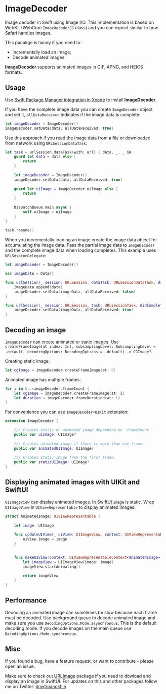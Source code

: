 # ImageDecoder

Image decoder in Swift using Image I/O. This implementation is based on WebKit (WebCore `ImageDecoderCG` class) and you can expect similar to how Safari handles images.

This pacakge is handy if you need to:
- Incrementally load an image;
- Decode animated images.

**ImageDecoder** supports animated images in GIF, APNG, and HEICS formats.

## Usage

Use [Swift Package Manager integration in Xcode](https://developer.apple.com/documentation/xcode/adding_package_dependencies_to_your_app) to install **ImageDecoder**.

If you have the complete image data you can create `ImageDecoder` object and set it, `allDataReceived` indicates if the image data is complete:

```swift
let imageDecoder = ImageDecoder()
imageDecoder.setData(data, allDataReceived: true)
```

Use this approach if you read the image data from a file or downloaded from network using `URLSessionDataTask`:

```swift
let task = urlSession.dataTask(with: url) { data, _, _ in
    guard let data = data else {
        return
    }
                    
    let imageDecoder = ImageDecoder()
    imageDecoder.setData(data, allDataReceived: true)
                    
    guard let uiImage = imageDecoder.uiImage else {
        return
    }
                    
    DispatchQueue.main.async {
        self.uiImage = uiImage
    }
}
            
task.resume()
```

When you incrementally loading an image create the image data object for accumulating the image data. Pass the partial image data to `ImageDecoder` and the complete image data when loading completes. This example uses `URLSessionDelegate`:

```swift
let imageDecoder = ImageDecoder()

var imageData = Data()

func urlSession(_ session: URLSession, dataTask: URLSessionDataTask, didReceive data: Data) {
    imageData.append(data)
    imageDecoder.setData(imageData, allDataReceived: false)
}

func urlSession(_ session: URLSession, task: URLSessionTask, didCompleteWithError error: Error?) {
    imageDecoder.setData(imageData, allDataReceived: true)
}
```

## Decoding an image

`ImageDecoder` can create animated or static images. Use `createFrameImage(at index: Int, subsamplingLevel: SubsamplingLevel = .default, decodingOptions: DecodingOptions = .default) -> CGImage?`.

Creating static image:

```swift
let cgImage = imageDecoder.createFrameImage(at: 0)
```

Animated image has multiple frames:

```swift
for i in 0..<imageDecoder.frameCount {
    let cgImage = imageDecoder.createFrameImage(at: i)
    let duration = imageDecoder.frameDuration(at: i)
}
```

For convenience you can use `ImageDecoder+UIKit` extension:

```swift
extension ImageDecoder {

    /// Creates static or animated image depending on `frameCount`.
    public var uiImage: UIImage?
    
    /// Creates animated image if there is more than one frame.
    public var animatedUIImage: UIImage?
    
    /// Creates static image from the first frame.
    public var staticUIImage: UIImage?
}
```

## Displaying animated images with UIKit and SwiftUI

`UIImageView` can display animated images. In SwiftUI `Image` is static. Wrap `UIImageView` in `UIViewRepresentable` to display animated images:

```swift
struct AnimatedImage: UIViewRepresentable {
    
    let image: UIImage
    
    func updateUIView(_ uiView: UIImageView, context: UIViewRepresentableContext<AnimatedImage>) {
        uiView.image = image
    }
    

    func makeUIView(context: UIViewRepresentableContext<AnimatedImage>) -> UIImageView {
        let imageView = UIImageView(image: image)
        imageView.startAnimating()
        
        return imageView
    }
}
```

## Performance

Decoding an animated image can sometimes be slow because each frame must be decoded. Use background queue to decode animated image and make sure you use `DecodingOptions.Mode.asynchronous`. This is the default decoding mode. If you decode images on the main queue use `DecodingOptions.Mode.synchronous`.

## Misc

If you found a bug, have a feature request, or want to contribute - please open an issue.

Make sure to check out [URLImage](https://github.com/dmytro-anokhin/url-image) package if you need to dowload and display an image in SwiftUI. For updates on this and other packages follow me on Twitter: [dmytroanokhin](https://twitter.com/dmytroanokhin).
